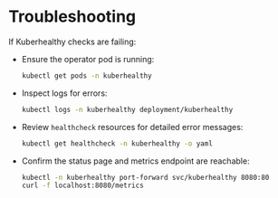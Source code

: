 # Troubleshooting

If Kuberhealthy checks are failing:

- Ensure the operator pod is running:
  ```sh
  kubectl get pods -n kuberhealthy
  ```
- Inspect logs for errors:
  ```sh
  kubectl logs -n kuberhealthy deployment/kuberhealthy
  ```
- Review `healthcheck` resources for detailed error messages:
  ```sh
  kubectl get healthcheck -n kuberhealthy -o yaml
  ```
- Confirm the status page and metrics endpoint are reachable:
  ```sh
  kubectl -n kuberhealthy port-forward svc/kuberhealthy 8080:80
  curl -f localhost:8080/metrics
  ```
